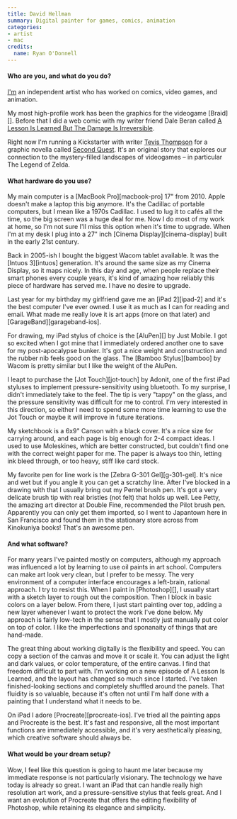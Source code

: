 ```yaml
---
title: David Hellman
summary: Digital painter for games, comics, animation
categories:
- artist
- mac
credits:
  name: Ryan O'Donnell
---
```


#### Who are you, and what do you do?

[I'm](http://www.davidhellman.net/ "David's website.") an independent artist who has worked on comics, video games, and animation.

My most high-profile work has been the graphics for the videogame [Braid][]. Before that I did a web comic with my writer friend Dale Beran called [A Lesson Is Learned But The Damage Is Irreversible](http://alessonislearned.com/ "A web comic.").

Right now I'm running a Kickstarter with writer [Tevis Thompson](http://tevisthompson.com/ "Tevis' website.") for a graphic novella called [Second Quest](http://www.kickstarter.com/projects/davidhellman/second-quest "A Kickstarter project for a graphic novel."). It's an original story that explores our connection to the mystery-filled landscapes of videogames – in particular The Legend of Zelda.

#### What hardware do you use?

My main computer is a [MacBook Pro][macbook-pro] 17" from 2010. Apple doesn't make a laptop this big anymore. It's the Cadillac of portable computers, but I mean like a 1970s Cadillac. I used to lug it to cafés all the time, so the big screen was a huge deal for me. Now I do most of my work at home, so I'm not sure I'll miss this option when it's time to upgrade. When I'm at my desk I plug into a 27" inch [Cinema Display][cinema-display] built in the early 21st century.

Back in 2005-ish I bought the biggest Wacom tablet available. It was the [Intuos 3][intuos] generation. It's around the same size as my Cinema Display, so it maps nicely. In this day and age, when people replace their smart phones every couple years, it's kind of amazing how reliably this piece of hardware has served me. I have no desire to upgrade.

Last year for my birthday my girlfriend gave me an [iPad 2][ipad-2] and it's the best computer I've ever owned. I use it as much as I can for reading and email. What made me really love it is art apps (more on that later) and [GarageBand][garageband-ios].

For drawing, my iPad stylus of choice is the [AluPen][] by Just Mobile. I got so excited when I got mine that I immediately ordered another one to save for my post-apocalypse bunker. It's got a nice weight and construction and the rubber nib feels good on the glass. The [Bamboo Stylus][bamboo] by Wacom is pretty similar but I like the weight of the AluPen.

I leapt to purchase the [Jot Touch][jot-touch] by Adonit, one of the first iPad styluses to implement pressure-sensitivity using bluetooth. To my surprise, I didn't immediately take to the feel. The tip is very "tappy" on the glass, and the pressure sensitivity was difficult for me to control. I'm very interested in this direction, so either I need to spend some more time learning to use the Jot Touch or maybe it will improve in future iterations.

My sketchbook is a 6x9" Canson with a black cover. It's a nice size for carrying around, and each page is big enough for 2-4 compact ideas. I used to use Moleskines, which are better constructed, but couldn't find one with the correct weight paper for me. The paper is always too thin, letting ink bleed through, or too heavy, stiff like card stock.

My favorite pen for line work is the [Zebra G-301 Gel][g-301-gel]. It's nice and wet but if you angle it you can get a scratchy line. After I've blocked in a drawing with that I usually bring out my Pentel brush pen. It's got a very delicate brush tip with real bristles (not felt) that holds up well. Lee Petty, the amazing art director at Double Fine, recommended the Pilot brush pen. Apparently you can only get them imported, so I went to Japantown here in San Francisco and found them in the stationary store across from Kinokuniya books! That's an awesome pen.

#### And what software?

For many years I've painted mostly on computers, although my approach was influenced a lot by learning to use oil paints in art school. Computers can make art look very clean, but I prefer to be messy. The very environment of a computer interface encourages a left-brain, rational approach. I try to resist this. When I paint in [Photoshop][], I usually start with a sketch layer to rough out the composition. Then I block in basic colors on a layer below. From there, I just start painting over top, adding a new layer whenever I want to protect the work I've done below. My approach is fairly low-tech in the sense that I mostly just manually put color on top of color. I like the imperfections and sponanaity of things that are hand-made.

The great thing about working digitally is the flexibility and speed. You can copy a section of the canvas and move it or scale it. You can adjust the light and dark values, or color temperature, of the entire canvas. I find that freedom difficult to part with. I'm working on a new episode of A Lesson Is Learned, and the layout has changed so much since I started. I've taken finished-looking sections and completely shuffled around the panels. That fluidity is so valuable, because it's often not until I'm half done with a painting that I understand what it needs to be.

On iPad I adore [Procreate][procreate-ios]. I've tried all the painting apps and Procreate is the best. It's fast and responsive, all the most important functions are immediately accessible, and it's very aesthetically pleasing, which creative software should always be.

#### What would be your dream setup?

Wow, I feel like this question is going to haunt me later because my immediate response is not particularly visionary. The technology we have today is already so great. I want an iPad that can handle really high resolution art work, and a pressure-sensitive stylus that feels great. And I want an evolution of Procreate that offers the editing flexibility of Photoshop, while retaining its elegance and simplicity.